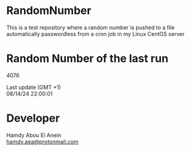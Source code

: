 # RandomNumber    
This is a test repository where a random number is pushed to a file automatically passwordless from a cron job in my Linux CentOS server    
# Random Number of the last run   
4076
      
Last update (GMT +1)    
08/14/24 22:00:01
# Developer    
Hamdy Abou El Anein   
hamdy.aea@protonmail.com
